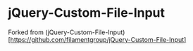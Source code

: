 jQuery-Custom-File-Input
========================
Forked from (jQuery-Custom-File-Input)[https://github.com/filamentgroup/jQuery-Custom-File-Input]
